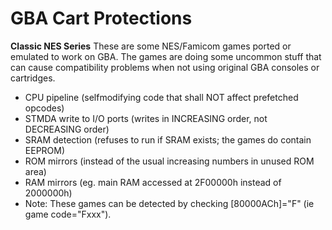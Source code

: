 # GBA Cart Protections


**Classic NES Series**
These are some NES/Famicom games ported or emulated to work on GBA. The
games are doing some uncommon stuff that can cause compatibility
problems when not using original GBA consoles or cartridges.
- CPU pipeline (selfmodifying code that shall NOT affect prefetched
opcodes)
- STMDA write to I/O ports (writes in INCREASING order, not DECREASING
order)
- SRAM detection (refuses to run if SRAM exists; the games do contain
EEPROM)
- ROM mirrors (instead of the usual increasing numbers in unused ROM
area)
- RAM mirrors (eg. main RAM accessed at 2F00000h instead of 2000000h)
- Note: These games can be detected by checking \[80000ACh\]=\"F\" (ie
game code=\"Fxxx\").



